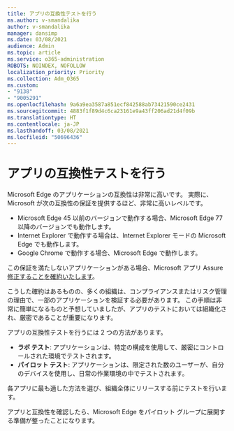 ```yaml
---
title: アプリの互換性テストを行う
ms.author: v-smandalika
author: v-smandalika
manager: dansimp
ms.date: 03/08/2021
audience: Admin
ms.topic: article
ms.service: o365-administration
ROBOTS: NOINDEX, NOFOLLOW
localization_priority: Priority
ms.collection: Adm_O365
ms.custom:
- "9138"
- "9005291"
ms.openlocfilehash: 9a6a9ea3587a851ecf842588ab73421590ce2431
ms.sourcegitcommit: 4883f1f89d4c6ca23161e9a43ff206ad21d4f09b
ms.translationtype: HT
ms.contentlocale: ja-JP
ms.lasthandoff: 03/08/2021
ms.locfileid: "50696436"
---
```

# <a name="do-app-compatibility-testing"></a>アプリの互換性テストを行う

Microsoft Edge のアプリケーションの互換性は非常に高いです。 実際に、Microsoft が次の互換性の保証を提供するほど、非常に高いレベルです。
- Microsoft Edge 45 以前のバージョンで動作する場合、Microsoft Edge 77 以降のバージョンでも動作します。
- Internet Explorer で動作する場合は、Internet Explorer モードの Microsoft Edge でも動作します。
- Google Chrome で動作する場合、Microsoft Edge で動作します。

この保証を満たしないアプリケーションがある場合、Microsoft アプリ Assure[ 修正することを確約いたします](https://www.microsoft.com/fasttrack/microsoft-365/app-assure)。

こうした確約はあるものの、多くの組織は、コンプライアンスまたはリスク管理の理由で、一部のアプリケーションを検証する必要があります。 この手順は非常に簡単になるものと予想していましたが、アプリのテストにおいては組織化され、厳密であることが重要になります。

アプリの互換性テストを行うには 2 つの方法があります。

- **ラボ テスト**: アプリケーションは、特定の構成を使用して、厳密にコントロールされた環境でテストされます。
- **パイロット テスト**: アプリケーションは、限定された数のユーザーが、自分のデバイスを使用し、日常の作業環境の中でテストされます。 

各アプリに最も適した方法を選び、組織全体にリリースする前にテストを行います。

アプリと互換性を確認したら、Microsoft Edge をパイロット グループに展開する準備が整ったことになります。
